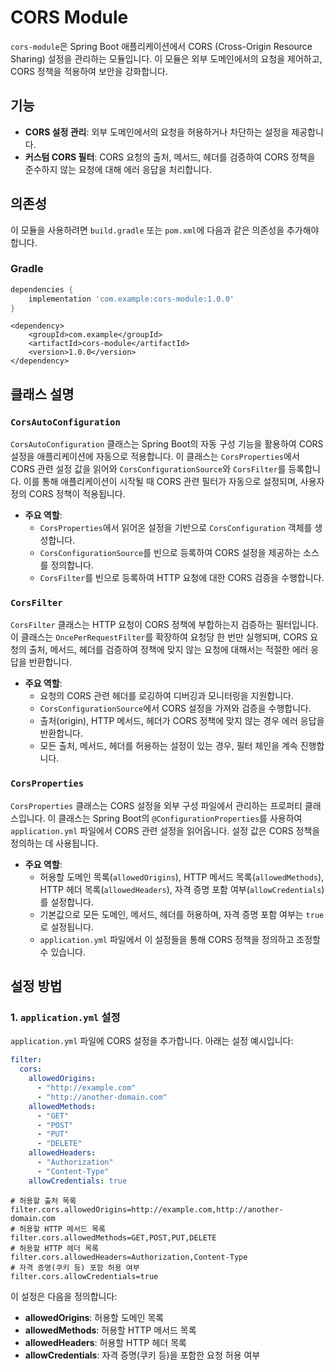 # CORS Module

`cors-module`은 Spring Boot 애플리케이션에서 CORS (Cross-Origin Resource Sharing) 설정을 관리하는 모듈입니다. 이 모듈은 외부 도메인에서의 요청을 제어하고, CORS
정책을 적용하여 보안을 강화합니다.

## 기능

- **CORS 설정 관리**: 외부 도메인에서의 요청을 허용하거나 차단하는 설정을 제공합니다.
- **커스텀 CORS 필터**: CORS 요청의 출처, 메서드, 헤더를 검증하여 CORS 정책을 준수하지 않는 요청에 대해 에러 응답을 처리합니다.

## 의존성

이 모듈을 사용하려면 `build.gradle` 또는 `pom.xml`에 다음과 같은 의존성을 추가해야 합니다.

### Gradle

```groovy
dependencies {
    implementation 'com.example:cors-module:1.0.0'
}
```

```Maven
<dependency>
    <groupId>com.example</groupId>
    <artifactId>cors-module</artifactId>
    <version>1.0.0</version>
</dependency>
```

## 클래스 설명

### `CorsAutoConfiguration`

`CorsAutoConfiguration` 클래스는 Spring Boot의 자동 구성 기능을 활용하여 CORS 설정을 애플리케이션에 자동으로 적용합니다. 이 클래스는 `CorsProperties`에서 CORS 관련
설정 값을 읽어와 `CorsConfigurationSource`와 `CorsFilter`를 등록합니다. 이를 통해 애플리케이션이 시작될 때 CORS 관련 필터가 자동으로 설정되며, 사용자 정의 CORS 정책이
적용됩니다.

- **주요 역할**:
    - `CorsProperties`에서 읽어온 설정을 기반으로 `CorsConfiguration` 객체를 생성합니다.
    - `CorsConfigurationSource`를 빈으로 등록하여 CORS 설정을 제공하는 소스를 정의합니다.
    - `CorsFilter`를 빈으로 등록하여 HTTP 요청에 대한 CORS 검증을 수행합니다.

### `CorsFilter`

`CorsFilter` 클래스는 HTTP 요청이 CORS 정책에 부합하는지 검증하는 필터입니다. 이 클래스는 `OncePerRequestFilter`를 확장하여 요청당 한 번만 실행되며, CORS 요청의 출처,
메서드, 헤더를 검증하여 정책에 맞지 않는 요청에 대해서는 적절한 에러 응답을 반환합니다.

- **주요 역할**:
    - 요청의 CORS 관련 헤더를 로깅하여 디버깅과 모니터링을 지원합니다.
    - `CorsConfigurationSource`에서 CORS 설정을 가져와 검증을 수행합니다.
    - 출처(origin), HTTP 메서드, 헤더가 CORS 정책에 맞지 않는 경우 에러 응답을 반환합니다.
    - 모든 출처, 메서드, 헤더를 허용하는 설정이 있는 경우, 필터 체인을 계속 진행합니다.

### `CorsProperties`

`CorsProperties` 클래스는 CORS 설정을 외부 구성 파일에서 관리하는 프로퍼티 클래스입니다. 이 클래스는 Spring Boot의 `@ConfigurationProperties`를
사용하여 `application.yml` 파일에서 CORS 관련 설정을 읽어옵니다. 설정 값은 CORS 정책을 정의하는 데 사용됩니다.

- **주요 역할**:
    - 허용할 도메인 목록(`allowedOrigins`), HTTP 메서드 목록(`allowedMethods`), HTTP 헤더 목록(`allowedHeaders`), 자격 증명 포함
      여부(`allowCredentials`)를 설정합니다.
    - 기본값으로 모든 도메인, 메서드, 헤더를 허용하며, 자격 증명 포함 여부는 `true`로 설정됩니다.
    - `application.yml` 파일에서 이 설정들을 통해 CORS 정책을 정의하고 조정할 수 있습니다.

## 설정 방법

### 1. `application.yml` 설정

`application.yml` 파일에 CORS 설정을 추가합니다. 아래는 설정 예시입니다:

```yaml
filter:
  cors:
    allowedOrigins:
      - "http://example.com"
      - "http://another-domain.com"
    allowedMethods:
      - "GET"
      - "POST"
      - "PUT"
      - "DELETE"
    allowedHeaders:
      - "Authorization"
      - "Content-Type"
    allowCredentials: true
```

```properties
# 허용할 출처 목록
filter.cors.allowedOrigins=http://example.com,http://another-domain.com
# 허용할 HTTP 메서드 목록
filter.cors.allowedMethods=GET,POST,PUT,DELETE
# 허용할 HTTP 헤더 목록
filter.cors.allowedHeaders=Authorization,Content-Type
# 자격 증명(쿠키 등) 포함 허용 여부
filter.cors.allowCredentials=true
```

이 설정은 다음을 정의합니다:

- **allowedOrigins**: 허용할 도메인 목록
- **allowedMethods**: 허용할 HTTP 메서드 목록
- **allowedHeaders**: 허용할 HTTP 헤더 목록
- **allowCredentials**: 자격 증명(쿠키 등)을 포함한 요청 허용 여부